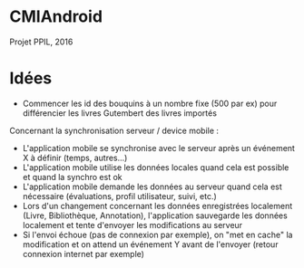 # CMIAndroid

Projet PPIL, 2016

# Idées

- Commencer les id des bouquins à un nombre fixe (500 par ex) pour différencier les livres Gutembert des livres importés

Concernant la synchronisation serveur / device mobile :
- L'application mobile se synchronise avec le serveur après un événement X à définir (temps, autres...)
- L'application mobile utilise les données locales quand cela est possible et quand la synchro est ok
- L'application mobile demande les données au serveur quand cela est nécessaire (évaluations, profil utilisateur, suivi, etc.)
- Lors d'un changement concernant les données enregistrées localement (Livre, Bibliothèque, Annotation), l'application sauvegarde les données localement et tente d'envoyer les modifications au serveur
- Si l'envoi échoue (pas de connexion par exemple), on "met en cache" la modification et on attend un événement Y avant de l'envoyer (retour connexion internet par exemple)
